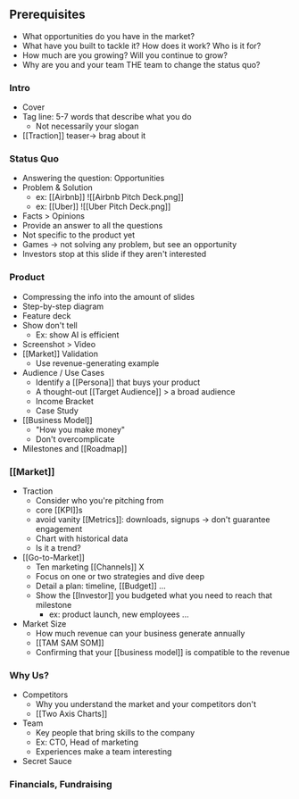 ## Prerequisites
- What opportunities do you have in the market?
- What have you built to tackle it? How does it work? Who is it for?
- How much are you growing? Will you continue to grow?
- Why are you and your team THE team to change the status quo?
### Intro
- Cover
- Tag line: 5-7 words that describe what you do
	- Not necessarily your slogan
- [[Traction]] teaser-> brag about it
### Status Quo
- Answering the question: Opportunities
- Problem & Solution
	- ex: [[Airbnb]] ![[Airbnb Pitch Deck.png]]
	- ex: [[Uber]] ![[Uber Pitch Deck.png]]
- Facts > Opinions
- Provide an answer to all the questions
- Not specific to the product yet
- Games -> not solving any problem, but see an opportunity
- Investors stop at this slide if they aren't interested
### Product
- Compressing the info into the amount of slides
- Step-by-step diagram
- Feature deck
- Show don't tell
	- Ex: show AI is efficient
- Screenshot > Video
- [[Market]] Validation
	- Use revenue-generating example
- Audience / Use Cases
	- Identify a [[Persona]] that buys your product
	- A thought-out [[Target Audience]] > a broad audience
	- Income Bracket
	- Case Study
- [[Business Model]]
	- "How you make money"
	- Don't overcomplicate
- Milestones and [[Roadmap]]
### [[Market]]
- Traction
	- Consider who you're pitching from
	- core [[KPI]]s
	- avoid vanity [[Metrics]]: downloads, signups -> don't guarantee engagement
	- Chart with historical data
	- Is it a trend?
- [[Go-to-Market]]
	- Ten marketing [[Channels]] X
	- Focus on one or two strategies and dive deep
	- Detail a plan: timeline, [[Budget]] ...
	- Show the [[Investor]] you budgeted what you need to reach that milestone
		- ex: product launch, new employees ...
- Market Size
	- How much revenue can your business generate annually
	- [[TAM SAM SOM]]
	- Confirming that your [[business model]] is compatible to the revenue
### Why Us?
- Competitors
	- Why you understand the market and your competitors don't
	- [[Two Axis Charts]]
- Team
	- Key people that bring skills to the company
	- Ex: CTO, Head of marketing
	- Experiences make a team interesting
- Secret Sauce
### Financials, Fundraising